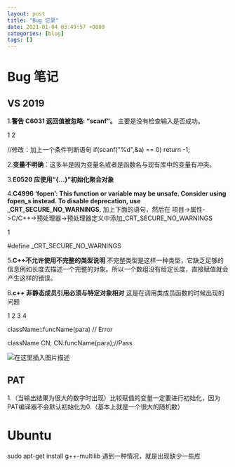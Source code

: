 ```yaml
---
layout: post
title: "Bug 记录"
date: 2021-01-04 03:49:57 +0000
categories: [blog]
tags: []
---
```


# [](#Bug-%E7%AC%94%E8%AE%B0)Bug 笔记
## [](#VS-2019)VS 2019

1.**警告    C6031    返回值被忽略: “scanf”。**
主要是没有检查输入是否成功。

1
2

//修改：加上一个条件判断语句
if(scanf("%d",&amp;a) == 0) return -1;

2.**变量不明确**：这多半是因为变量名或者是函数名与现有库中的变量有冲突。

3.**E0520    应使用“{…}”初始化聚合对象**

4.**C4996    ‘fopen’: This function or variable may be unsafe. Consider using fopen_s instead. To disable deprecation, use _CRT_SECURE_NO_WARNINGS**.
加上下面的语句，然后在 项目-&gt;属性-&gt;C/C++-&gt;预处理器-&gt;预处理器定义中添加_CRT_SECURE_NO_WARNINGS

1

#define _CRT_SECURE_NO_WARNINGS

5.**C++不允许使用不完整的类型说明**
不完整类型是这样一种类型，它缺乏足够的信息例如长度去描述一个完整的对象。所以一个数组没有给定长度，直接赋值就会产生这样的错误。

6.**c++ 非静态成员引用必须与特定对象相对**
这是在调用类成员函数的时候出现的问题

1
2
3
4

className::funcName(para) // Error

className CN;
CN.funcName(para);//Pass

![在这里插入图片描述](https://img-blog.csdnimg.cn/20210416082241282.png?x-oss-process=image/watermark,type_ZmFuZ3poZW5naGVpdGk,shadow_10,text_aHR0cHM6Ly9ibG9nLmNzZG4ubmV0L3dlaXhpbl80NTMxNTY1Ng==,size_16,color_FFFFFF,t_70)

## [](#PAT)PAT

1.（当输出结果为很大的数字时出现）比较赋值的变量一定要进行初始化，因为PAT编译器不会默认初始化为0.（基本上就是一个很大的随机数）

# [](#Ubuntu)Ubuntu

sudo apt-get install g++-multilib
遇到一种情况，就是出现缺少一些库